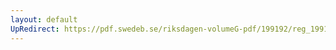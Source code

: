 ```yaml
---
layout: default
UpRedirect: https://pdf.swedeb.se/riksdagen-volumeG-pdf/199192/reg_199192/reg_199192_1026.pdf
---
```

